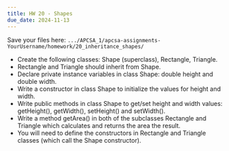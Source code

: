 ```yaml
---
title: HW 20 - Shapes
due_date: 2024-11-13
---
```


Save your files here: ```.../APCSA_1/apcsa-assignments-YourUsername/homework/20_inheritance_shapes/```


- Create the following classes: Shape (superclass), Rectangle, Triangle.
- Rectangle and Triangle should inherit from Shape.
- Declare private instance variables in class Shape: double height and double width.
- Write a constructor in class Shape to initialize the values for height and width.
- Write public methods in class Shape to get/set height and width values: getHeight(), getWidth(), setHeight() and setWidth().
- Write a method getArea() in both of the subclasses Rectangle and Triangle which calculates and returns the area the result.
- You will need to define the constructors in Rectangle and Triangle classes (which call the Shape constructor).

